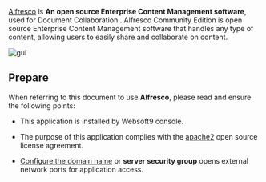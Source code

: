 [Alfresco](https://www.alfresco.com/) is **An open source Enterprise Content Management software**, used for Document Collaboration . Alfresco Community Edition is open source Enterprise Content Management software that handles any type of content, allowing users to easily share and collaborate on content.


![gui](https://libs.websoft9.com/Websoft9/DocsPicture/en/alfresco/alfresco-arcgui-websoft9.png)


## Prepare

When referring to this document to use **Alfresco**, please read and ensure the following points:

- This application is installed by Websoft9 console.

- The purpose of this application complies with the [apache2](https://opensource.org/licenses/Apache-2.0) open source license agreement.

- [Configure the domain name](./domain-set) or **server security group** opens external network ports for application access.